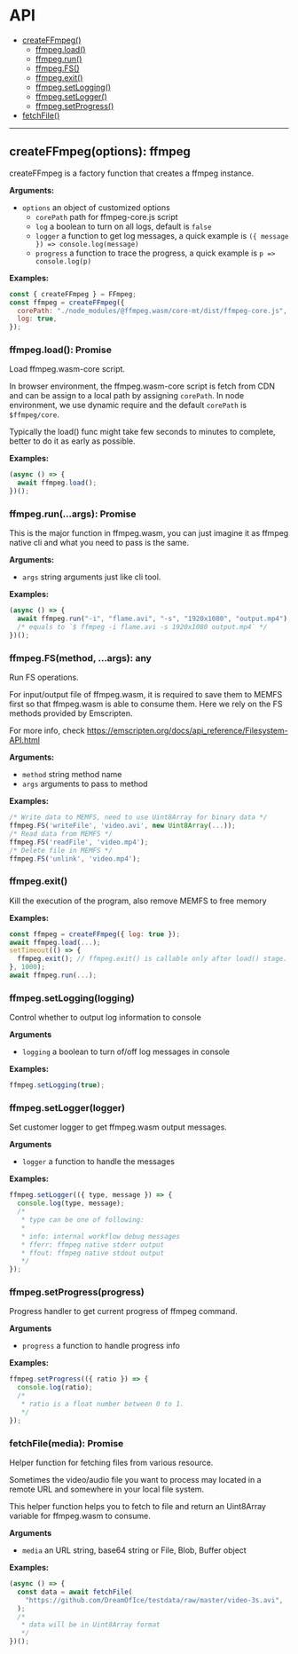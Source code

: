 # API

- [createFFmpeg()](#create-ffmpeg)
  - [ffmpeg.load()](#ffmpeg-load)
  - [ffmpeg.run()](#ffmpeg-run)
  - [ffmpeg.FS()](#ffmpeg-fs)
  - [ffmpeg.exit()](#ffmpeg-exit)
  - [ffmpeg.setLogging()](#ffmpeg-setlogging)
  - [ffmpeg.setLogger()](#ffmpeg-setlogger)
  - [ffmpeg.setProgress()](#ffmpeg-setProgress)
- [fetchFile()](#fetch-file)

---

<a name="create-ffmpeg"></a>

## createFFmpeg(options): ffmpeg

createFFmpeg is a factory function that creates a ffmpeg instance.

**Arguments:**

- `options` an object of customized options
  - `corePath` path for ffmpeg-core.js script
  - `log` a boolean to turn on all logs, default is `false`
  - `logger` a function to get log messages, a quick example is `({ message }) => console.log(message)`
  - `progress` a function to trace the progress, a quick example is `p => console.log(p)`

**Examples:**

```javascript
const { createFFmpeg } = FFmpeg;
const ffmpeg = createFFmpeg({
  corePath: "./node_modules/@ffmpeg.wasm/core-mt/dist/ffmpeg-core.js",
  log: true,
});
```

<a name="ffmpeg-load"></a>

### ffmpeg.load(): Promise

Load ffmpeg.wasm-core script.

In browser environment, the ffmpeg.wasm-core script is fetch from CDN and can be assign to a local path by assigning `corePath`. In node environment, we use dynamic require and the default `corePath` is `$ffmpeg/core`.

Typically the load() func might take few seconds to minutes to complete, better to do it as early as possible.

**Examples:**

```javascript
(async () => {
  await ffmpeg.load();
})();
```

<a name="ffmpeg-run"></a>

### ffmpeg.run(...args): Promise

This is the major function in ffmpeg.wasm, you can just imagine it as ffmpeg native cli and what you need to pass is the same.

**Arguments:**

- `args` string arguments just like cli tool.

**Examples:**

```javascript
(async () => {
  await ffmpeg.run("-i", "flame.avi", "-s", "1920x1080", "output.mp4");
  /* equals to `$ ffmpeg -i flame.avi -s 1920x1080 output.mp4` */
})();
```

<a name="ffmpeg-fs"></a>

### ffmpeg.FS(method, ...args): any

Run FS operations.

For input/output file of ffmpeg.wasm, it is required to save them to MEMFS first so that ffmpeg.wasm is able to consume them. Here we rely on the FS methods provided by Emscripten.

For more info, check https://emscripten.org/docs/api_reference/Filesystem-API.html

**Arguments:**

- `method` string method name
- `args` arguments to pass to method

**Examples:**

```javascript
/* Write data to MEMFS, need to use Uint8Array for binary data */
ffmpeg.FS('writeFile', 'video.avi', new Uint8Array(...));
/* Read data from MEMFS */
ffmpeg.FS('readFile', 'video.mp4');
/* Delete file in MEMFS */
ffmpeg.FS('unlink', 'video.mp4');
```

<a name="ffmpeg-exit"></a>

### ffmpeg.exit()

Kill the execution of the program, also remove MEMFS to free memory

**Examples:**

```javascript
const ffmpeg = createFFmpeg({ log: true });
await ffmpeg.load(...);
setTimeout(() => {
  ffmpeg.exit(); // ffmpeg.exit() is callable only after load() stage.
}, 1000);
await ffmpeg.run(...);
```

<a name="ffmpeg-setlogging"></a>

### ffmpeg.setLogging(logging)

Control whether to output log information to console

**Arguments**

- `logging` a boolean to turn of/off log messages in console

**Examples:**

```javascript
ffmpeg.setLogging(true);
```

<a name="ffmpeg-setlogger"></a>

### ffmpeg.setLogger(logger)

Set customer logger to get ffmpeg.wasm output messages.

**Arguments**

- `logger` a function to handle the messages

**Examples:**

```javascript
ffmpeg.setLogger(({ type, message }) => {
  console.log(type, message);
  /*
   * type can be one of following:
   *
   * info: internal workflow debug messages
   * fferr: ffmpeg native stderr output
   * ffout: ffmpeg native stdout output
   */
});
```

<a name="ffmpeg-setprogress"></a>

### ffmpeg.setProgress(progress)

Progress handler to get current progress of ffmpeg command.

**Arguments**

- `progress` a function to handle progress info

**Examples:**

```javascript
ffmpeg.setProgress(({ ratio }) => {
  console.log(ratio);
  /*
   * ratio is a float number between 0 to 1.
   */
});
```

<a name="fetch-file"></a>

### fetchFile(media): Promise

Helper function for fetching files from various resource.

Sometimes the video/audio file you want to process may located in a remote URL and somewhere in your local file system.

This helper function helps you to fetch to file and return an Uint8Array variable for ffmpeg.wasm to consume.

**Arguments**

- `media` an URL string, base64 string or File, Blob, Buffer object

**Examples:**

```javascript
(async () => {
  const data = await fetchFile(
    "https://github.com/DreamOfIce/testdata/raw/master/video-3s.avi",
  );
  /*
   * data will be in Uint8Array format
   */
})();
```
